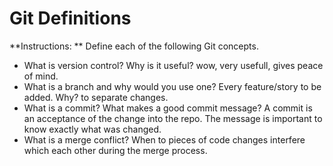 # Git Definitions

**Instructions: ** Define each of the following Git concepts.

* What is version control?  Why is it useful?
wow, very usefull, gives peace of mind.
* What is a branch and why would you use one?
Every feature/story to be added. Why? to separate changes.
* What is a commit? What makes a good commit message?
A commit is an acceptance of the change into the repo.  The message is important to know exactly what was changed.
* What is a merge conflict?
When to pieces of code changes interfere which each other during the merge process.